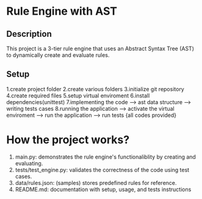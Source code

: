 # Rule Engine with AST

## Description
This project is a 3-tier rule engine that uses an Abstract Syntax Tree (AST) to dynamically create and evaluate rules.

## Setup
1.create project folder
2.create various folders
3.initialize git repository
4.create required files
5.setup virtual enviroment
6.install dependencies(unittest)
7.implementing the code --> ast data structure
                        --> writing tests cases
8.running the application --> activate the virtual enviroment
                          --> run the application
                          -->  run tests
{all codes provided} 

# How the project works?
1. main.py: demonstrates the rule engine's functionaliblity by creating and evaluating.
2. tests/test_engine.py: validates the correctness of the code using test cases.
3. data/rules.json: (samples) stores predefined rules for reference.
4. README.md: documentation with setup, usage, and tests instructions